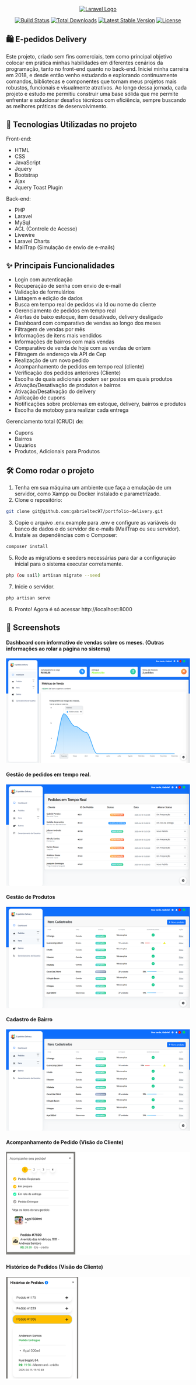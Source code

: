 <p align="center"><a href="https://laravel.com" target="_blank"><img src="https://raw.githubusercontent.com/laravel/art/master/logo-lockup/5%20SVG/2%20CMYK/1%20Full%20Color/laravel-logolockup-cmyk-red.svg" width="400" alt="Laravel Logo"></a></p>

<p align="center">
<a href="https://github.com/laravel/framework/actions"><img src="https://github.com/laravel/framework/workflows/tests/badge.svg" alt="Build Status"></a>
<a href="https://packagist.org/packages/laravel/framework"><img src="https://img.shields.io/packagist/dt/laravel/framework" alt="Total Downloads"></a>
<a href="https://packagist.org/packages/laravel/framework"><img src="https://img.shields.io/packagist/v/laravel/framework" alt="Latest Stable Version"></a>
<a href="https://packagist.org/packages/laravel/framework"><img src="https://img.shields.io/packagist/l/laravel/framework" alt="License"></a>
</p>

## 🛍️ E-pedidos Delivery
Este projeto, criado sem fins comerciais, tem como principal objetivo colocar em prática minhas habilidades em diferentes cenários da programação, tanto no front-end quanto no back-end. Iniciei minha carreira em 2018, e desde então venho estudando e explorando continuamente comandos, bibliotecas e componentes que tornam meus projetos mais robustos, funcionais e visualmente atrativos. Ao longo dessa jornada, cada projeto e estudo me permitiu construir uma base sólida que me permite enfrentar e solucionar desafios técnicos com eficiência, sempre buscando as melhores práticas de desenvolvimento.

## 🚀 Tecnologias Utilizadas no projeto

Front-end:
- HTML
- CSS
- JavaScript
- Jquery
- Bootstrap
- Ajax
- Jquery Toast Plugin

Back-end:
- PHP
- Laravel
- MySql
- ACL (Controle de Acesso)
- Livewire
- Laravel Charts
- MailTrap (Simulação de envio de e-mails)

## ✨ Principais Funcionalidades

- Login com autenticação
- Recuperação de senha com envio de e-mail
- Validação de formulários
- Listagem e edição de dados
- Busca em tempo real de pedidos via Id ou nome do cliente
- Gerenciamento de pedidos em tempo real
- Alertas de baixo estoque, item desativado, delivery desligado
- Dashboard com comparativo de vendas ao longo dos meses
- Filtragem de vendas por mês
- Informações de itens mais vendidos
- Informações de bairros com mais vendas
- Comparativo de venda de hoje com as vendas de ontem
- Filtragem de endereço via API de Cep
- Realização de um novo pedido
- Acompanhamento de pedidos em tempo real (cliente)
- Verificação dos pedidos anteriores (Cliente)
- Escolha de quais adicionais podem ser postos em quais produtos
- Ativação/Desativação de produtos e bairros
- Ativação/Desativação do delivery
- Aplicação de cupons
- Notificações sobre problemas em estoque, delivery, bairros e produtos
- Escolha de motoboy para realizar cada entrega

Gerenciamento total (CRUD) de:

- Cupons
- Bairros
- Usuários
- Produtos, Adicionais para Produtos

## 🛠️ Como rodar o projeto

1. Tenha em sua máquina um ambiente que faça a emulação de um servidor, como Xampp ou Docker instalado e parametrizado.
2. Clone o repositório:
```bash
git clone git@github.com:gabrieltec97/portfolio-delivery.git
```
3. Copie o arquivo .env.example para .env e configure as variáveis do banco de dados e do servidor de e-mails (MailTrap ou seu servidor).
4. Instale as dependências com o Composer:
```bash
composer install
```
5. Rode as migrations e seeders necessárias para dar a configuração inicial para o sistema executar corretamente.
```bash
php (ou sail) artisan migrate --seed
```
7. Inicie o servidor.
```bash
php artisan serve
```
8. Pronto! Agora é só acessar http://localhost:8000

## 📸 Screenshots

<h4>Dashboard com informativo de vendas sobre os meses. (Outras informações ao rolar a página no sistema)</h4>

![Dashboard](assets/dashboard.png)

<h4>Gestão de pedidos em tempo real.</h4>

![TempoReal](assets/realtime.png)

<h4>Gestão de Produtos</h4>

![Produtos](assets/produtos.png)

<h4>Cadastro de Bairro</h4>

![Bairro](assets/produtos.png)

<h4>Acompanhamento de Pedido (Visão do Cliente)</h4>

![Cliente](assets/cliente-acompanhamento.png)

<h4>Histórico de Pedidos (Visão do Cliente)</h4>

![ClienteHistorico](assets/meus-pedidos.png)
